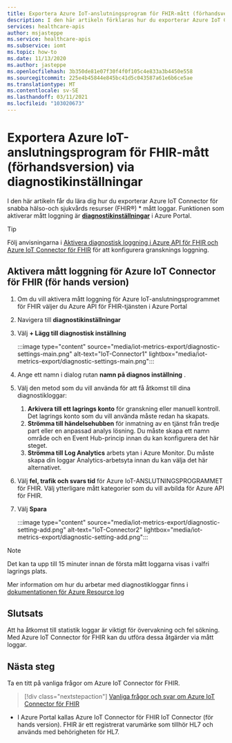 ```yaml
---
title: Exportera Azure IoT-anslutningsprogram för FHIR-mått (förhandsversion) via diagnostikinställningar
description: I den här artikeln förklaras hur du exporterar Azure IoT Connector för FHIR (för hands version) mått via diagnostikinställningar
services: healthcare-apis
author: msjasteppe
ms.service: healthcare-apis
ms.subservice: iomt
ms.topic: how-to
ms.date: 11/13/2020
ms.author: jasteppe
ms.openlocfilehash: 3b350de81e07f30f4f0f105c4e833a3b4450e558
ms.sourcegitcommit: 225e4b45844e845bc41d5c043587a61e6b6ce5ae
ms.translationtype: MT
ms.contentlocale: sv-SE
ms.lasthandoff: 03/11/2021
ms.locfileid: "103020673"
---
```

# <a name="export-azure-iot-connector-for-fhir-preview-metrics-through-diagnostic-settings"></a>Exportera Azure IoT-anslutningsprogram för FHIR-mått (förhandsversion) via diagnostikinställningar

I den här artikeln får du lära dig hur du exporterar Azure IoT Connector för snabba hälso-och sjukvårds resurser (FHIR&#174;) * mått loggar. Funktionen som aktiverar mått loggning är [**diagnostikinställningar**](../../azure-monitor/essentials/diagnostic-settings.md) i Azure Portal. 

> [!TIP]
> Följ anvisningarna i [Aktivera diagnostisk loggning i Azure API för FHIR och Azure IoT Connector för FHIR](enable-diagnostic-logging.md#enable-diagnostic-logging-in-azure-api-for-fhir) för att konfigurera gransknings loggning.

## <a name="enable-metrics-logging-for-the-azure-iot-connector-for-fhir-preview"></a>Aktivera mått loggning för Azure IoT Connector för FHIR (för hands version)
1. Om du vill aktivera mått loggning för Azure IoT-anslutningsprogrammet för FHIR väljer du Azure API för FHIR-tjänsten i Azure Portal 

2. Navigera till **diagnostikinställningar** 

3. Välj **+ Lägg till diagnostisk inställning**

   :::image type="content" source="media/iot-metrics-export/diagnostic-settings-main.png" alt-text="IoT-Connector1" lightbox="media/iot-metrics-export/diagnostic-settings-main.png"::: 

4. Ange ett namn i dialog rutan **namn på diagnos inställning** .

5. Välj den metod som du vill använda för att få åtkomst till dina diagnostikloggar:

    1. **Arkivera till ett lagrings konto** för granskning eller manuell kontroll. Det lagrings konto som du vill använda måste redan ha skapats.
    2. **Strömma till händelsehubben** för inmatning av en tjänst från tredje part eller en anpassad analys lösning. Du måste skapa ett namn område och en Event Hub-princip innan du kan konfigurera det här steget.
    3. **Strömma till Log Analytics** arbets ytan i Azure Monitor. Du måste skapa din loggar Analytics-arbetsyta innan du kan välja det här alternativet.

6. Välj **fel, trafik och svars tid** för Azure IoT-ANSLUTNINGSPROGRAMMET för FHIR.  Välj ytterligare mått kategorier som du vill avbilda för Azure API för FHIR.

7. Välj **Spara**

   :::image type="content" source="media/iot-metrics-export/diagnostic-setting-add.png" alt-text="IoT-Connector2" lightbox="media/iot-metrics-export/diagnostic-setting-add.png":::

> [!Note] 
> Det kan ta upp till 15 minuter innan de första mått loggarna visas i valfri lagrings plats.  
 
Mer information om hur du arbetar med diagnostikloggar finns i [dokumentationen för Azure Resource log](../../azure-monitor/essentials/platform-logs-overview.md)

## <a name="conclusion"></a>Slutsats 
Att ha åtkomst till statistik loggar är viktigt för övervakning och fel sökning.  Med Azure IoT Connector för FHIR kan du utföra dessa åtgärder via mått loggar. 

## <a name="next-steps"></a>Nästa steg

Ta en titt på vanliga frågor om Azure IoT Connector för FHIR.

>[!div class="nextstepaction"]
>[Vanliga frågor och svar om Azure IoT Connector för FHIR](fhir-faq.md)

* I Azure Portal kallas Azure IoT Connector för FHIR IoT Connector (för hands version). FHIR är ett registrerat varumärke som tillhör HL7 och används med behörigheten för HL7.